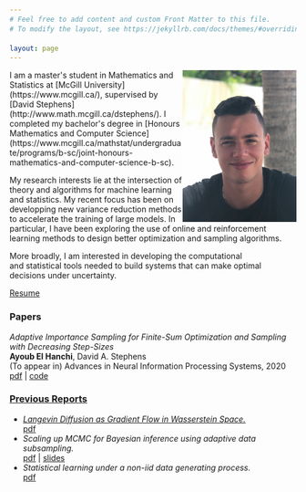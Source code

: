 ```yaml
---
# Feel free to add content and custom Front Matter to this file.
# To modify the layout, see https://jekyllrb.com/docs/themes/#overriding-theme-defaults

layout: page
---
```

<img style="float: right;" src="files/picture.jpg" width="200" height="266">
I am a master's student in Mathematics and Statistics at
[McGill University](https://www.mcgill.ca/),
supervised by [David Stephens](http://www.math.mcgill.ca/dstephens/).
I completed my bachelor's degree in
[Honours Mathematics and Computer Science](https://www.mcgill.ca/mathstat/undergraduate/programs/b-sc/joint-honours-mathematics-and-computer-science-b-sc).


My research interests lie at the intersection of theory and algorithms
for machine learning and statistics. My recent focus
has been on developping new variance reduction methods to
accelerate the training of large models.
In particular, I have been exploring the use of online and reinforcement
learning methods to design better optimization and sampling algorithms.


More broadly, I am interested in developing the computational  
and statistical tools needed to build systems that can make optimal  
decisions under uncertainty.

[Resume](files/CV.pdf)


### Papers ###
*Adaptive Importance Sampling for Finite-Sum
Optimization and Sampling with Decreasing Step-Sizes*  
**Ayoub El Hanchi**, David A. Stephens  
(To appear in) Advances in Neural Information Processing Systems, 2020  
<a href="files/paper_1.pdf">pdf</a> \|
<a href="files/code_1.zip">code

### Previous Reports  ###
+ *Langevin Diffusion as Gradient Flow in Wasserstein Space.*  
<a href="files/report_4.pdf">pdf</a>
+ *Scaling up MCMC for Bayesian inference using adaptive data subsampling.*  
<a href="files/report_3.pdf">pdf</a> \|
<a href="files/presentation_2.pdf">slides</a>
+ *Statistical learning under a non-iid data generating process.*  
<a href="files/report_2.pdf">pdf</a>
